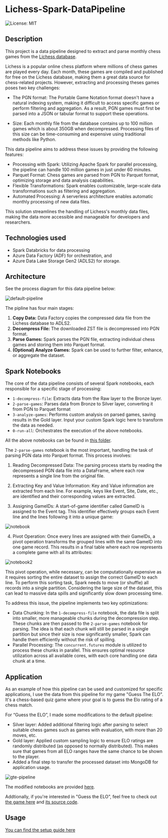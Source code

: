 # Lichess-Spark-DataPipeline

![License: MIT](https://img.shields.io/badge/License-MIT-yellow.svg)

## Description

This project is a data pipeline designed to extract and parse monthly chess games from the [Lichess database](https://database.lichess.org/).

Lichess is a popular online chess platform where millions of chess games are played every day. Each month, these games are compiled and published for free on the Lichess database, making them a great data source for chess-related projects. However, extracting and processing theses games poses two key challenges:

- The PGN format: The Portable Game Notation format doesn't have a natural indexing system, making it difficult to access specific games or perform filtering and aggregation. As a result, PGN games must first be parsed into a JSON or tabular format to support these operations.

- Size: Each monthly file from the database contains up to 100 million games which is about 350GB when decompressed. Processing files of this size can be time-consuming and expensive using traditional methods like Python.

This data pipeline aims to address these issues by providing the following features:

- Processing with Spark: Utilizing Apache Spark for parallel processing, the pipeline can handle 100 million games in just under 60 minutes.
- Parquet Format: Chess games are parsed from PGN to Parquet format, optimizing storage and data analysis capabilities.
- Flexible Transformations: Spark enables customizable, large-scale data transformations such as filtering and aggregation.
- Automated Processing: A serverless architecture enables automatic monthly processing of new data files.

This solution streamlines the handling of Lichess's monthly data files, making the data more accessible and manageable for developers and researchers.

## Technologies used

- Spark Databricks for data processing
- Azure Data Factory (ADF) for orchestration, and
- Azure Data Lake Storage Gen2 (ADLS2) for storage.

## Architecture

See the process diagram for this data pipeline below:

![default-pipeline](https://github.com/user-attachments/assets/890c6434-f44d-4acb-973b-e54a56bdf7b1)

The pipline has four main stages:

1. **Copy Data:** Data Factory copies the compressed data file from the Lichess database to ADLS2.
2. **Decompress File:** The downloaded ZST file is decompressed into PGN format.
3. **Parse Games:** Spark parses the PGN file, extracting individual chess games and storing them into Parquet format.
4. **(Optional) Analyze Games:** Spark can be used to further filter, enhance, or aggregate the dataset.

## Spark Notebooks

The core of the data pipeline consists of several Spark notebooks, each responsible for a specific stage of processing:

- `1-decompress-file`: Extracts data from the Raw layer to the Bronze layer.
- `2-parse-games`: Parses data from Bronze to Silver layer, converting it from PGN to Parquet format
- `3-analyze-games`: Performs custom analysis on parsed games, saving results in the Gold layer. Input your custom Spark logic here to transform the data as needed.
- `0-run-all`: Orchestrates the execution of the above notebooks.

All the above notebooks can be found in [this folder](https://github.com/hieuimba/Lichess-Spark-DataPipeline/tree/main/default-pipeline/databricks/notebooks).

The `2-parse-games` notebook is the most important, handling the task of parsing PGN data into Parquet format. This process involves:

1. Reading Decompressed Data: The parsing process starts by reading the decompressed PGN data file into a DataFrame, where each row represents a single line from the original file.

2. Extracting Key and Value Information: Key and Value information are extracted from each line. For example, keys like Event, Site, Date, etc., are identified and their corresponding values are extracted.

3. Assigning GameIDs: A start-of-game identifier called GameID is assigned to the Event tag. This identifier effectively groups each Event line and the lines following it into a unique game:

![notebook](https://github.com/user-attachments/assets/c354bf75-6790-401c-a67c-07c605677c41)

4. Pivot Operation: Once every lines are assigned with their GameIDs, a pivot operation transforms the grouped lines with the same GameID into one game record. This results in a final table where each row represents a complete game with all its attributes:

![notebook2](https://github.com/user-attachments/assets/38b7dfe2-7db9-44c3-b16d-4668341853db)

This pivot operation, while necessary, can be computationally expensive as it requires sorting the entire dataset to assign the correct GameID to each line. To perform this sorting task, Spark needs to move (or shuffle) all records into a single partition. Considering the large size of the dataset, this can lead to massive data spills and significantly slow down processing time.

To address this issue, the pipeline implements two key optimizations:

- Data Chunking: In the `1-decompress-file` notebook, the data file is split into smaller, more manageable chunks during the decompression step. These chunks are then passed to the `2-parse-games` notebook for parsing. The idea is that each chunk will still be parsed in a single partition but since their size is now significantly smaller, Spark can handle them efficiently without the risk of spilling.
- Parallel Processing: The `concurrent.futures` module is utilized to process these chunks in parallel. This ensures optimal resource utilization across all available cores, with each core handling one data chunk at a time.

## Application

As an example of how this pipeline can be used and customized for specific applications, I use the data from this pipeline for my game "Guess The ELO". It's a chess-based quiz game where your goal is to guess the Elo rating of a chess match.

For “Guess the ELO”, I made some modifications to the default pipeline:

- Silver layer: Added additional filtering logic after parsing to select suitable chess games such as games with evaluation, with more than 20 moves, etc.
- Gold layer: Applied custom sampling logic to ensure ELO ratings are randomly distributed (as opposed to normally distributed). This makes sure that games from all ELO ranges have the same chance to be shown to the player.
- Added a final step to transfer the processed dataset into MongoDB for application usage.

![gte-pipeline](https://github.com/user-attachments/assets/c6b5b5eb-ffbb-4804-aa15-d9fcc69a0dce)

The modified notebooks are provided [here](https://github.com/hieuimba/Lichess-Spark-DataPipeline/tree/main/guess-the-elo-pipeline/databricks/notebooks).

Addtionally, if you're interested in "Guess the ELO", feel free to check out [the game here](https://hieuimba.itch.io/guess-the-elo) and [its source code](https://github.com/hieuimba/Guess-The-ELO).

## Usage

[You can find the setup guide here](https://github.com/hieuimba/Lichess-Spark-DataPipeline/blob/main/SETUP.md)
